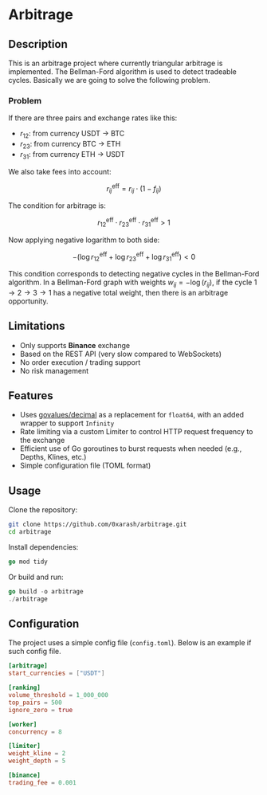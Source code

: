 # Arbitrage

## Description

This is an arbitrage project where currently triangular arbitrage is implemented.  The Bellman-Ford algorithm is used to detect tradeable cycles. Basically we are going to solve the following problem.

### Problem

If there are three pairs and exchange rates like this:

* $r_{12}$: from currency USDT → BTC  
* $r_{23}$: from currency BTC → ETH  
* $r_{31}$: from currency ETH → USDT  

We also take fees into account:

$$
r^{\text{eff}}_{ij} = r_{ij} \cdot (1 - f_{ij})
$$

The condition for arbitrage is:

$$
r^{\text{eff}}_{12} \cdot r^{\text{eff}}_{23} \cdot r^{\text{eff}}_{31} > 1
$$

Now applying negative logarithm to both side:

$$
-(\log r^{\text{eff}}_{12} + \log r^{\text{eff}}_{23} + \log r^{\text{eff}}_{31}) < 0
$$

This condition corresponds to detecting negative cycles in the Bellman-Ford algorithm. In a Bellman-Ford graph with weights $w_{ij} = -\log(r_{ij})$, if the cycle $1 \to 2 \to 3 \to 1$ has a negative total weight, then there is an arbitrage opportunity.

## Limitations

* Only supports **Binance** exchange  
* Based on the REST API (very slow compared to WebSockets)  
* No order execution / trading support  
* No risk management

## Features

* Uses [govalues/decimal](https://github.com/govalues/decimal) as a replacement for `float64`, with an added wrapper to support `Infinity`  
* Rate limiting via a custom Limiter to control HTTP request frequency to the exchange  
* Efficient use of Go goroutines to burst requests when needed (e.g., Depths, Klines, etc.)  
* Simple configuration file (TOML format)  

## Usage

Clone the repository:

```bash
git clone https://github.com/0xarash/arbitrage.git
cd arbitrage
```

Install dependencies:

```go
go mod tidy
```

Or build and run:

```go
go build -o arbitrage
./arbitrage
```

## Configuration

The project uses a simple config file (`config.toml`). Below is an example if such config file.

```toml
[arbitrage]
start_currencies = ["USDT"]

[ranking]
volume_threshold = 1_000_000
top_pairs = 500
ignore_zero = true

[worker]
concurrency = 8

[limiter]
weight_kline = 2
weight_depth = 5

[binance]
trading_fee = 0.001
```
